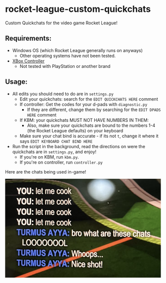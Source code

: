 # rocket-league-custom-quickchats
Custom Quickchats for the video game Rocket League!

## Requirements:
- Windows OS (which Rocket League generally runs on anyways)
  - Other operating systems have not been tested.
- [XBox Controller](https://www.bestbuy.com/site/microsoft-xbox-wireless-controller-for-xbox-series-x-xbox-series-s-xbox-one-windows-devices-pulse-red/6448932.p?skuId=6448932#anchor=productVariations)
  - Not tested with PlayStation or another brand
  
## Usage:
- All edits you should need to do are in `settings.py`
  - Edit your quickchats: search for the `EDIT QUICKCHATS HERE` comment
  - If controller: Get the codes for your d-pads with `diagnostic.py`
    - If they are different, change them by searching for the `EDIT DPADS HERE` comment
  - If KBM: your quickchats MUST NOT HAVE NUMBERS IN THEM:
    - Also, make sure your quickchats are bound to the numbers 1-4 (the Rocket League defaults) on your keyboard
  - Make sure your chat bind is accurate - if its not `t`, change it where it says `EDIT KEYBOARD CHAT BIND HERE`
- Run the script in the background, read the directions on were the quickchats are in `settings.py`, and enjoy!
  - If you're on KBM, run `kbm.py`.
  - If you're on controller, run `controller.py`

Here are the chats being used in-game!

![Example](example.png)